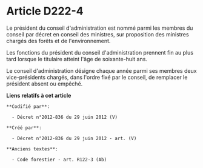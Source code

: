 # Article D222-4

Le président du conseil d'administration est nommé parmi les membres du conseil par décret en conseil des ministres, sur
proposition des ministres chargés des forêts et de l'environnement.

Les fonctions du président du conseil d'administration prennent fin au plus tard lorsque le titulaire atteint l'âge de
soixante-huit ans.

Le conseil d'administration désigne chaque année parmi ses membres deux vice-présidents chargés, dans l'ordre fixé par le
conseil, de remplacer le président absent ou empêché.

**Liens relatifs à cet article**

	**Codifié par**:

	  - Décret n°2012-836 du 29 juin 2012 (V)

	**Créé par**:

	  - Décret n°2012-836 du 29 juin 2012 - art. (V)

	**Anciens textes**:

	  - Code forestier - art. R122-3 (Ab)
